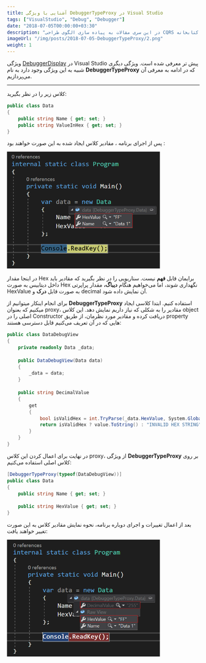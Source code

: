 ```yaml
---
title: آشنایی با ویژگی DebuggerTypeProxy در Visual Studio
tags: ["VisualStudio", "Debug", "Debugger"]
date: "2018-07-05T00:00:00+03:30"
description: "در این سری مقالات به پیاده سازی الگوی طراحی CQRS توسط کتابخانه MediatR میپردازیم."
imageUrl: "/img/posts/2018-07-05-DebuggerTypeProxy/2.png"
weight: 1
---
```


ویژگی [DebuggerDisplay](https://www.dotnettips.info/post/198) در Visual Studio پیش تر معرفی شده است. ویژگی دیگری شبیه به این ویژگی وجود دارد به نام **DebuggerTypeProxy** که در ادامه به معرفی آن می‌پردازیم.

----------

کلاس زیر را در نظر بگیرید:

```csharp
public class Data
{
    public string Name { get; set; }
    public string ValueInHex { get; set; }
}
```

پس از اجرای برنامه ، مقادیر کلاس ایجاد شده به این صورت خواهند بود :

<img src="/img/posts/2018-07-05-DebuggerTypeProxy/1.png" width="400px" style="margin:auto;">
<br>

در اینجا مقدار Hex برایمان قابل  **فهم** نیست. سناریویی را در نظر بگیرید که مقادیر باید داخل دیتابیس به صورت Hex نگهداری شوند، اما می‌خواهیم هنگام  **دیباگ،** مقدار پراپرتی HexValue به صورت قابل  **درک** و decimal آن نمایش داده شود.

برای انجام اینکار میتوانیم از  **DebuggerTypeProxy** استفاده کنیم. ابتدا کلاسی ایجاد میکنیم که بعنوان proxy، مقادیر را به شکلی که نیاز داریم نمایش دهد. این کلاس object اصلی را در Constructor دریافت کرده و مقادیر مورد نظرمان، از طریق property هایی که در آن تعریف می‌کنیم قابل دسترسی هستند:

```csharp
public class DataDebugView
{
    private readonly Data _data;

    public DataDebugView(Data data)
    {
        _data = data;
    }

    public string DecimalValue
    {
        get
        {
            bool isValidHex = int.TryParse(_data.HexValue, System.Globalization.NumberStyles.HexNumber, null, out var value);
            return isValidHex ? value.ToString() : "INVALID HEX STRING";
        }
    }
}
```

در نهایت برای اعمال کردن این کلاس proxy، از ویژگی  **DebuggerTypeProxy** بر روی کلاس اصلی استفاده می‌کنیم:

```csharp
[DebuggerTypeProxy(typeof(DataDebugView))]
public class Data
{
    public string Name { get; set; }

    public string HexValue { get; set; }
}
```

بعد از اعمال تغییرات و اجرای دوباره برنامه، نحوه نمایش مقادیر کلاس به این صورت تغییر خواهند یافت:

<img src="/img/posts/2018-07-05-DebuggerTypeProxy/2.png" width="400px" style="margin:auto;">